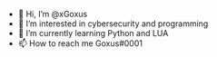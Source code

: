 - 👋 Hi, I’m @xGoxus
- 👀 I’m interested in cybersecurity and programming
- 🌱 I’m currently learning Python and LUA
- 📫 How to reach me Goxus#0001

